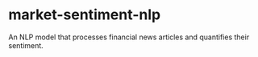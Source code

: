# market-sentiment-nlp
An NLP model that processes financial news articles and quantifies their sentiment.
